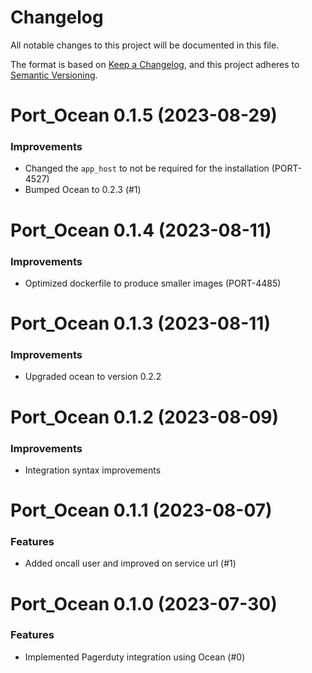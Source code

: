# Changelog

All notable changes to this project will be documented in this file.

The format is based on [Keep a Changelog](https://keepachangelog.com/en/1.0.0/),
and this project adheres to [Semantic Versioning](https://semver.org/spec/v2.0.0.html).

<!-- towncrier release notes start -->

# Port_Ocean 0.1.5 (2023-08-29)

### Improvements

- Changed the `app_host` to not be required for the installation (PORT-4527)
- Bumped Ocean to 0.2.3 (#1)


# Port_Ocean 0.1.4 (2023-08-11)

### Improvements

- Optimized dockerfile to produce smaller images (PORT-4485)


# Port_Ocean 0.1.3 (2023-08-11)

### Improvements

- Upgraded ocean to version 0.2.2


# Port_Ocean 0.1.2 (2023-08-09)

### Improvements

- Integration syntax improvements


# Port_Ocean 0.1.1 (2023-08-07)

### Features

- Added oncall user and improved on service url (#1)


# Port_Ocean 0.1.0 (2023-07-30)

### Features

- Implemented Pagerduty integration using Ocean (#0)
